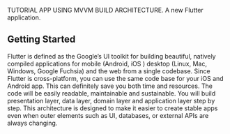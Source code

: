 TUTORIAL APP USING MVVM BUILD ARCHITECTURE.
A new Flutter application.

## Getting Started

Flutter is defined as the Google’s UI toolkit for building beautiful, natively compiled applications for mobile (Android, iOS ) desktop (Linux, Mac, Windows, Google Fuchsia) and the web from a single codebase. Since Flutter is cross-platform, you can use the same code base for your iOS and Android app. This can definitely save you both time and resources. The code will be easily readable, maintainable and sustainable. You will build presentation layer, data layer, domain layer and application layer step by step. This architecture is designed to make it easier to create stable apps even when outer elements such as UI, databases, or external APIs are always changing.
